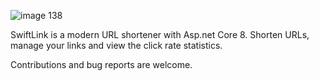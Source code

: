 ![image 138](https://github.com/mohammadKarimi/SwiftLink/assets/5300102/9720e942-4853-4f7f-a426-f0f7a9fefeca) 

SwiftLink is a modern URL shortener with Asp.net Core 8. Shorten URLs, manage your links and view the click rate statistics.

Contributions and bug reports are welcome.

